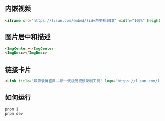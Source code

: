 ## 内嵌视频

```html
<iframe src="https://lusun.com/embed/?id=芦笋视频ID" width="100%" height="500px" scrolling="no" border="0" frameborder="no" framespacing="0" allowfullscreen="true"></iframe>
```

## 图片居中和描述

```html
<ImgCenter></ImgCenter>
<ImgDesc></ImgDesc>
```

## 链接卡片

```html
<Link title="芦笋录屏官网——新一代极简视频录制工具" logo="https://lusun.com/logo.png" url="https://lusun.com"></Link>
```

## 如何运行  
```
pnpm i 
pnpm dev
```